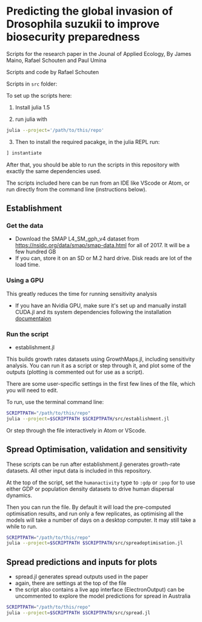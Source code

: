 # Predicting the global invasion of Drosophila suzukii to improve biosecurity preparedness

Scripts for the research paper in the Jounal of Applied Ecology,
By James Maino, Rafael Schouten and Paul Umina

Scripts and code by Rafael Schouten

Scripts in `src` folder:

To set up the scripts here:

1. Install julia 1.5

2. run julia with 

```bash
julia --project='/path/to/this/repo'
```

3. Then to install the required pacakge, in the julia REPL run:

```julia
] instantiate
```

After that, you should be able to run the scripts in this repository 
with exactly the same dependencies used.

The scripts included here can be run from an IDE like VScode or Atom,
or run directly from the command line (instructions below).


## Establishment

### Get the data

- Download the SMAP L4_SM_gph_v4 dataset from
  https://nsidc.org/data/smap/smap-data.html for all of 2017. It will be a few hundred GB
- If you can, store it on an SD or M.2 hard drive. Disk reads are lot of the load time.

### Using a GPU

This greatly reduces the time for running sensitivity analysis

- If you have an Nvidia GPU, make sure it's set up and manually install
  CUDA.jl and its system dependencies following the installation 
  [documentaion](https://juliagpu.gitlab.io/CUDA.jl/installation/overview/)

### Run the script

- establishment.jl 

This builds growth rates datasets using GrowthMaps.jl, including sensitivity
analysis. You can run it as a script or step through it, and plot some of the 
outputs (plotting is commented out for use as a script). 

There are some user-specific settings in the first few lines of the file, which
you will need to edit.

To run, use the terminal command line:

```bash
SCRIPTPATH="/path/to/this/repo"
julia --project=$SCRIPTPATH $SCRIPTPATH/src/establishment.jl
```

Or step through the file interactively in Atom or VScode.

## Spread Optimisation, validation and sensitivity

These scripts can be run after establishment.jl generates growth-rate datasets.
All other input data is included in this repository.

At the top of the script, set the `humanactivity` type to `:gdp` or `:pop`
for to use either GDP or population density datasets to drive human dispersal
dynamics.

Then you can run the file. By default it will load the pre-computed
optimisation results, and run only a few replicates, as optimising all the 
models will take a number of days on a desktop computer. 
It may still take a while to run.

```bash
SCRIPTPATH="/path/to/this/repo"
julia --project=$SCRIPTPATH $SCRIPTPATH/src/spreadoptimisation.jl
```

## Spread predictions and inputs for plots

- spread.jl generates spread outputs used in the paper
- again, there are settings at the top of the file
- the script also contains a live app interface (ElectronOutput) can be
  uncommented to explore the model predictions for spread in Australia

```bash
SCRIPTPATH="/path/to/this/repo"
julia --project=$SCRIPTPATH $SCRIPTPATH/src/spread.jl
```

